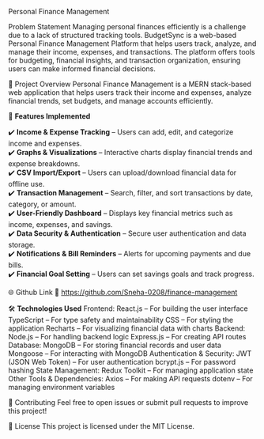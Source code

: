Personal Finance Management

Problem Statement 
Managing personal finances efficiently is a challenge due to a lack of structured tracking tools. BudgetSync is a web-based Personal Finance Management Platform that helps users track, analyze, and manage their income, expenses, and transactions. The platform offers tools for budgeting, financial insights, and transaction organization, ensuring users can make informed financial decisions.

📌 Project Overview
Personal Finance Management is a MERN stack-based web application that helps users track their income and expenses, analyze financial trends, set budgets, and manage accounts efficiently.

🚀 **Features Implemented**  

✔️ **Income & Expense Tracking** – Users can add, edit, and categorize income and expenses.  
✔️ **Graphs & Visualizations** – Interactive charts display financial trends and expense breakdowns.  
✔️ **CSV Import/Export** – Users can upload/download financial data for offline use.  
✔️ **Transaction Management** – Search, filter, and sort transactions by date, category, or amount.  
✔️ **User-Friendly Dashboard** – Displays key financial metrics such as income, expenses, and savings.  
✔️ **Data Security & Authentication** – Secure user authentication and data storage.  
✔️ **Notifications & Bill Reminders** – Alerts for upcoming payments and due bills.  
✔️ **Financial Goal Setting** – Users can set savings goals and track progress.

🌐 Github Link
🔗 https://github.com/Sneha-0208/finance-management

🛠️ **Technologies Used**
Frontend:
React.js – For building the user interface
TypeScript – For type safety and maintainability
CSS – For styling the application
Recharts – For visualizing financial data with charts
Backend:
Node.js – For handling backend logic
Express.js – For creating API routes
Database:
MongoDB – For storing financial records and user data
Mongoose – For interacting with MongoDB
Authentication & Security:
JWT (JSON Web Token) – For user authentication
bcrypt.js – For password hashing
State Management:
Redux Toolkit – For managing application state
Other Tools & Dependencies:
Axios – For making API requests
dotenv – For managing environment variables


🤝 Contributing
Feel free to open issues or submit pull requests to improve this project!

📜 License
This project is licensed under the MIT License.
